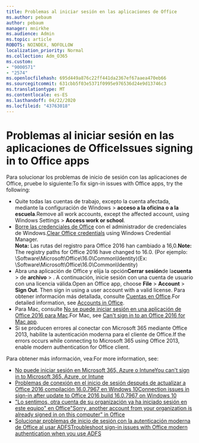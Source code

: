 ```yaml
---
title: Problemas al iniciar sesión en las aplicaciones de Office
ms.author: pebaum
author: pebaum
manager: mnirkhe
ms.audience: Admin
ms.topic: article
ROBOTS: NOINDEX, NOFOLLOW
localization_priority: Normal
ms.collection: Adm_O365
ms.custom:
- "9000571"
- "2574"
ms.openlocfilehash: 695d449a876c22ff441da2367ef67aaea470eb66
ms.sourcegitcommit: 631cbb5f03e5371f0995e976536d24e9d13746c3
ms.translationtype: MT
ms.contentlocale: es-ES
ms.lasthandoff: 04/22/2020
ms.locfileid: "43763018"
---
```

# <a name="issues-signing-in-to-office-apps"></a><span data-ttu-id="ac3d6-102">Problemas al iniciar sesión en las aplicaciones de Office</span><span class="sxs-lookup"><span data-stu-id="ac3d6-102">Issues signing in to Office apps</span></span>

<span data-ttu-id="ac3d6-103">Para solucionar los problemas de inicio de sesión con las aplicaciones de Office, pruebe lo siguiente:</span><span class="sxs-lookup"><span data-stu-id="ac3d6-103">To fix sign-in issues with Office apps, try the following:</span></span>

- <span data-ttu-id="ac3d6-104">Quite todas las cuentas de trabajo, excepto la cuenta afectada, mediante la configuración de Windows > **acceso a la oficina o a la escuela**.</span><span class="sxs-lookup"><span data-stu-id="ac3d6-104">Remove all work accounts, except the affected account, using Windows Settings > **Access work or school**.</span></span>
- <span data-ttu-id="ac3d6-105">[Borre las credenciales de Office](https://docs.microsoft.com/office/troubleshoot/error-messages/another-account-already-signed-in#step-3-clear-cached-credentials-on-the-computer) con el administrador de credenciales de Windows.</span><span class="sxs-lookup"><span data-stu-id="ac3d6-105">[Clear Office credentials](https://docs.microsoft.com/office/troubleshoot/error-messages/another-account-already-signed-in#step-3-clear-cached-credentials-on-the-computer) using Windows Credential Manager.</span></span><br/>
    <span data-ttu-id="ac3d6-106">**Nota:** Las rutas del registro para Office 2016 han cambiado a 16,0.</span><span class="sxs-lookup"><span data-stu-id="ac3d6-106">**Note:** The registry paths for Office 2016 have changed to 16.0.</span></span> <span data-ttu-id="ac3d6-107">(Por ejemplo: \Software\Microsoft\Office\16.0\Common\Identity\)</span><span class="sxs-lookup"><span data-stu-id="ac3d6-107">(Ex: \Software\Microsoft\Office\16.0\Common\Identity\)</span></span>
- <span data-ttu-id="ac3d6-108">Abra una aplicación de Office y elija la opción**Cerrar sesión**de la**cuenta** > de **archivo** > . A continuación, inicie sesión con una cuenta de usuario con una licencia válida.</span><span class="sxs-lookup"><span data-stu-id="ac3d6-108">Open an Office app, choose **File** > **Account** > **Sign Out**. Then sign in using a user account with a valid license.</span></span> <span data-ttu-id="ac3d6-109">Para obtener información más detallada, consulte [Cuentas en Office](https://support.office.com/article/accounts-in-office-628ea040-f265-49de-b986-be09c3ebf8a9).</span><span class="sxs-lookup"><span data-stu-id="ac3d6-109">For detailed information, see [Accounts in Office](https://support.office.com/article/accounts-in-office-628ea040-f265-49de-b986-be09c3ebf8a9).</span></span>
- <span data-ttu-id="ac3d6-110">Para Mac, consulte [No se puede iniciar sesión en una aplicación de Office 2016 para Mac](https://docs.microsoft.com/office365/troubleshoot/authentication/sign-in-to-office-2016-for-mac-fail).</span><span class="sxs-lookup"><span data-stu-id="ac3d6-110">For Mac, see [Can't sign in to an Office 2016 for Mac app](https://docs.microsoft.com/office365/troubleshoot/authentication/sign-in-to-office-2016-for-mac-fail).</span></span>
- <span data-ttu-id="ac3d6-111">Si se producen errores al conectar con Microsoft 365 mediante Office 2013, habilite la autenticación moderna para el cliente de Office.</span><span class="sxs-lookup"><span data-stu-id="ac3d6-111">If the errors occurs while connecting to Microsoft 365 using Office 2013, enable modern authentication for Office client.</span></span>

<span data-ttu-id="ac3d6-112">Para obtener más información, vea:</span><span class="sxs-lookup"><span data-stu-id="ac3d6-112">For more information, see:</span></span>
- [<span data-ttu-id="ac3d6-113">No puede iniciar sesión en Microsoft 365, Azure o Intune</span><span class="sxs-lookup"><span data-stu-id="ac3d6-113">You can't sign in to Microsoft 365, Azure, or Intune</span></span>](https://docs.microsoft.com/office365/troubleshoot/authentication/sign-in-to-office-365-azure-intune)
- [<span data-ttu-id="ac3d6-114">Problemas de conexión en el inicio de sesión después de actualizar a Office 2016 compilación 16.0.7967 en Windows 10</span><span class="sxs-lookup"><span data-stu-id="ac3d6-114">Connection issues in sign-in after update to Office 2016 build 16.0.7967 on Windows 10</span></span>](https://docs.microsoft.com/office365/troubleshoot/administration/connection-issue-when-sign-in-office-2016)
- [<span data-ttu-id="ac3d6-115">"Lo sentimos, otra cuenta de su organización ya ha iniciado sesión en este equipo" en Office</span><span class="sxs-lookup"><span data-stu-id="ac3d6-115">"Sorry, another account from your organization is already signed in on this computer" in Office</span></span>](https://docs.microsoft.com/office/troubleshoot/error-messages/another-account-already-signed-in)
- [<span data-ttu-id="ac3d6-116">Solucionar problemas de inicio de sesión con la autenticación moderna de Office al usar ADFS</span><span class="sxs-lookup"><span data-stu-id="ac3d6-116">Troubleshoot sign-in issues with Office modern authentication when you use ADFS</span></span>](https://docs.microsoft.com/office365/troubleshoot/authentication/sign-in-issue-with-modern-auth)